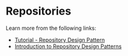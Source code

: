 # Repositories



Learn more from the following links:

- [Tutorial - Repository Design Pattern](https://www.youtube.com/watch?v=mb6bwnEaZ3U)
- [Introduction to Repository Design Patterns](https://cubettech.com/resources/blog/introduction-to-repository-design-pattern/)